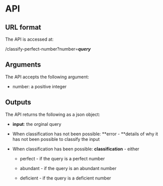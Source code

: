# API

## URL format

The API is accessed at:

/classify-perfect-number?number=***query***

## Arguments

The API accepts the following argument:
  * number: a positive integer

## Outputs

The API returns the following as a json object:
  * **input**: the orginal query

  * When classification has not been possible: **error - **details of why it has not been possible to classify the input 

  * When classification has been possible: **classification** - either

    * perfect - if the query is a perfect number 
    * abundant - if the query is an abundant number


    * deficient  - if the query is a deficient number

